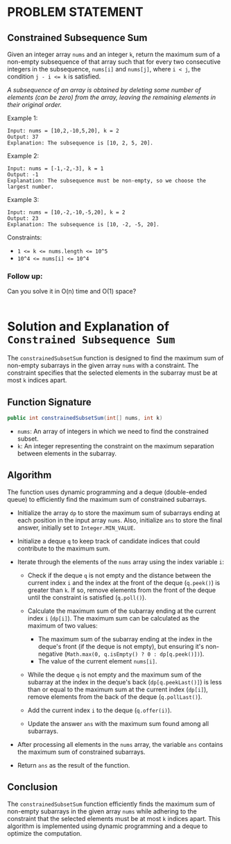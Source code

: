 # PROBLEM STATEMENT
## Constrained Subsequence Sum

Given an integer array `nums` and an integer `k`, return the maximum sum of a non-empty subsequence of that array such that for every two consecutive integers in the subsequence, `nums[i]` and `nums[j]`, where `i < j`, the condition `j - i <= k` is satisfied.

_A subsequence of an array is obtained by deleting some number of elements (can be zero) from the array, leaving the remaining elements in their original order._
 

Example 1:
```
Input: nums = [10,2,-10,5,20], k = 2
Output: 37
Explanation: The subsequence is [10, 2, 5, 20].
```
Example 2:
```
Input: nums = [-1,-2,-3], k = 1
Output: -1
Explanation: The subsequence must be non-empty, so we choose the largest number.
```
Example 3:
```
Input: nums = [10,-2,-10,-5,20], k = 2
Output: 23
Explanation: The subsequence is [10, -2, -5, 20].
```
 

Constraints:


-   ``1 <= k <= nums.length <= 10^5``
-   `10^4 <= nums[i] <= 10^4`


 

<h3>Follow up:</h3> Can you solve it in O(n) time and O(1) space?
<br>
<br>









# Solution and Explanation of ``Constrained Subsequence Sum``


The `constrainedSubsetSum` function is designed to find the maximum sum of non-empty subarrays in the given array `nums` with a constraint. The constraint specifies that the selected elements in the subarray must be at most `k` indices apart.

## Function Signature
```java
public int constrainedSubsetSum(int[] nums, int k)
```

- `nums`: An array of integers in which we need to find the constrained subset.
- `k`: An integer representing the constraint on the maximum separation between elements in the subarray.

## Algorithm

The function uses dynamic programming and a deque (double-ended queue) to efficiently find the maximum sum of constrained subarrays.

- Initialize the array `dp` to store the maximum sum of subarrays ending at each position in the input array `nums`. Also, initialize `ans` to store the final answer, initially set to `Integer.MIN_VALUE`.

- Initialize a deque `q` to keep track of candidate indices that could contribute to the maximum sum.

- Iterate through the elements of the `nums` array using the index variable `i`:
    - Check if the deque `q` is not empty and the distance between the current index `i` and the index at the front of the deque (`q.peek()`) is greater than `k`. If so, remove elements from the front of the deque until the constraint is satisfied (`q.poll()`).

    - Calculate the maximum sum of the subarray ending at the current index `i` (`dp[i]`). The maximum sum can be calculated as the maximum of two values:
        - The maximum sum of the subarray ending at the index in the deque's front (if the deque is not empty), but ensuring it's non-negative (`Math.max(0, q.isEmpty() ? 0 : dp[q.peek()])`).
        - The value of the current element `nums[i]`.

    - While the deque `q` is not empty and the maximum sum of the subarray at the index in the deque's back (`dp[q.peekLast()]`) is less than or equal to the maximum sum at the current index (`dp[i]`), remove elements from the back of the deque (`q.pollLast()`).

    - Add the current index `i` to the deque (`q.offer(i)`).

    - Update the answer `ans` with the maximum sum found among all subarrays.

- After processing all elements in the `nums` array, the variable `ans` contains the maximum sum of constrained subarrays.

- Return `ans` as the result of the function.

## Conclusion

The `constrainedSubsetSum` function efficiently finds the maximum sum of non-empty subarrays in the given array `nums` while adhering to the constraint that the selected elements must be at most `k` indices apart. This algorithm is implemented using dynamic programming and a deque to optimize the computation.
